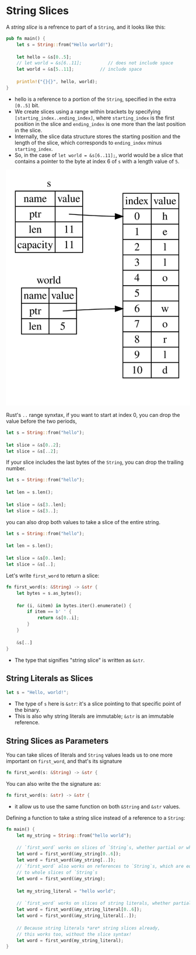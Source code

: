 # String Slices

A *string slice* is a refrence to part of a `String`, and it looks like this:

```rs
pub fn main() {
    let s = String::from("Hello world!");

    let hello = &s[0..5];
    // let world = &s[6..11];          // does not include space
    let world = &s[5..11];          // include space

    println!("{}{}", hello, world);
}
```

- hello is a reference to a portion of the `String`, specified in the extra `[0..5]` bit. 
- We create slices using a range within brackets by specifying `[starting_index..ending_index]`, where `starting_index` is the first position in the slice and `ending_index` is one more than the last position in the slice. 
- Internally, the slice data structure stores the starting position and the length of the slice, which corresponds to `ending_index` minus `starting_index`.
- So, in the case of `let world = &s[6..11];`, world would be a slice that contains a pointer to the byte at index 6 of `s` with a length value of `5`.

![Image 6](trpl04-06.svg)

Rust's `..` range synxtax, if you want to start at index 0, you can drop the value before the two periods, 

```rs
let s = String::from("hello");

let slice = &s[0..2];
let slice = &s[..2];
```

If your slice includes the last bytes of the `String`, you can drop the trailing number.

```rs
let s = String::from("hello");

let len = s.len();

let slice = &s[3..len];
let slice = &s[3..];
```

you can also drop both values to take a slice of the entire string.

```rs
let s = String::from("hello");

let len = s.len();

let slice = &s[0..len];
let slice = &s[..];
```

Let's write `first_word` to return a slice:

```rs
fn first_word(s: &String) -> &str {
    let bytes = s.as_bytes();

    for (i, &item) in bytes.iter().enumerate() {
        if item == b' ' {
            return &s[0..i];
        }
    }

    &s[..]
}

```

- The type that signifies "string slice" is written as `&str`.


## String Literals as Slices

```rs
let s = "Hello, world!";
```

- The type of `s` here is `&str`: it's a slice pointing to that specific point of the binary.
- This is also why string literals are immutable; `&str` is an immutable reference.


## String Slices as Parameters

You can take slices of literals and `String` values leads us to one more important on `first_word`, and that's its signature

```rs
fn first_word(s: &String) -> &str {
```

You can also write the the signature as:

```rs
fn first_word(s: &str) -> &str {
```

- it allow us to use the same function on both `&String` and `&str` values.


Defining a function to take a string slice instead of a reference to a `String`:

```rs
fn main() {
    let my_string = String::from("hello world");

    // `first_word` works on slices of `String`s, whether partial or whole
    let word = first_word(&my_string[0..6]);
    let word = first_word(&my_string[..]);
    // `first_word` also works on references to `String`s, which are equivalent
    // to whole slices of `String`s
    let word = first_word(&my_string);

    let my_string_literal = "hello world";

    // `first_word` works on slices of string literals, whether partial or whole
    let word = first_word(&my_string_literal[0..6]);
    let word = first_word(&my_string_literal[..]);

    // Because string literals *are* string slices already,
    // this works too, without the slice syntax!
    let word = first_word(my_string_literal);
}
```